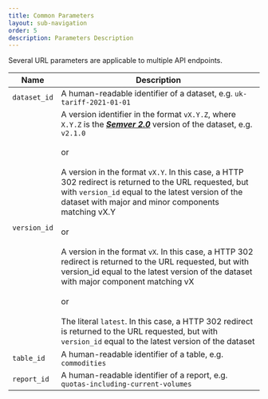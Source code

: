 ```yaml
---
title: Common Parameters
layout: sub-navigation
order: 5
description: Parameters Description
---
```

Several URL parameters are applicable to multiple API endpoints.

| Name    | Description |
| --------- | ----------- |
| `dataset_id`       | 	A human-readable identifier of a dataset, e.g. `uk-tariff-2021-01-01` |
| `version_id`       | 	A version identifier in the format `vX.Y.Z`, where `X.Y.Z` is the ***[Semver 2.0](https://semver.org/)*** version of the dataset, e.g. `v2.1.0` <br><br> or <br><br>A version in the format `vX.Y`. In this case, a HTTP 302 redirect is returned to the URL requested, but with `version_id` equal to the latest version of the dataset with major and minor components matching vX.Y <br><br> or <br><br> A version in the format `vX`. In this case, a HTTP 302 redirect is returned to the URL requested, but with version_id equal to the latest version of the dataset with major component matching vX <br><br> or <br><br> The literal `latest`. In this case, a HTTP 302 redirect is returned to the URL requested, but with `version_id` equal to the latest version of the dataset|
| `table_id`       | 	A human-readable identifier of a table, e.g. `commodities` |
| `report_id`       | A human-readable identifier of a report, e.g. `quotas-including-current-volumes` |